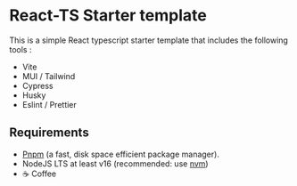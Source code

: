# React-TS Starter template

This is a simple React typescript starter template that includes the following tools :

- Vite 
- MUI / Tailwind 
- Cypress 
- Husky
- Eslint / Prettier

## Requirements

- [Pnpm](https://pnpm.io/) (a fast, disk space efficient package manager).
- NodeJS LTS at least v16 (recommended: use [nvm](https://github.com/nvm-sh/nvm))
- ☕ Coffee
